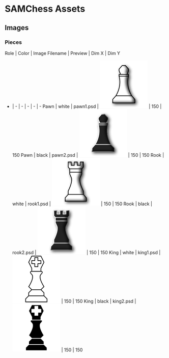 # SAMChess Assets

## Images

### Pieces

Role | Color | Image Filename | Preview | Dim X | Dim Y
- | - | - | - | - | -
Pawn | white | pawn1.psd | ![Pawn1](img/pawn1.png) | 150 | 150
Pawn | black | pawn2.psd | ![Pawn2](img/pawn2.png) | 150 | 150
Rook | white | rook1.psd | ![Rook1](img/rook1.png) | 150 | 150
Rook | black | rook2.psd | ![Rook2](img/rook2.png) | 150 | 150
King | white | king1.psd | ![King1](img/king1.png) | 150 | 150
King | black | king2.psd | ![King2](img/king2.png) | 150 | 150
